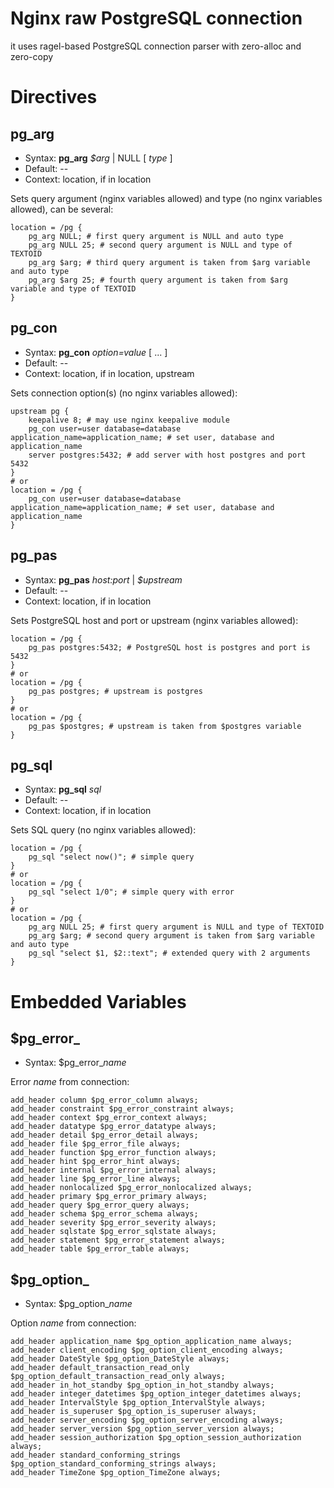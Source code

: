 # Nginx raw PostgreSQL connection
it uses ragel-based PostgreSQL connection parser with zero-alloc and zero-copy

# Directives

pg_arg
-------------
* Syntax: **pg_arg** *$arg* | NULL [ *type* ]
* Default: --
* Context: location, if in location

Sets query argument (nginx variables allowed) and type (no nginx variables allowed), can be several:
```nginx
location = /pg {
    pg_arg NULL; # first query argument is NULL and auto type
    pg_arg NULL 25; # second query argument is NULL and type of TEXTOID
    pg_arg $arg; # third query argument is taken from $arg variable and auto type
    pg_arg $arg 25; # fourth query argument is taken from $arg variable and type of TEXTOID
}
```
pg_con
-------------
* Syntax: **pg_con** *option=value* [ ... ]
* Default: --
* Context: location, if in location, upstream

Sets connection option(s) (no nginx variables allowed):
```nginx
upstream pg {
    keepalive 8; # may use nginx keepalive module
    pg_con user=user database=database application_name=application_name; # set user, database and application_name
    server postgres:5432; # add server with host postgres and port 5432
}
# or
location = /pg {
    pg_con user=user database=database application_name=application_name; # set user, database and application_name
}
```
pg_pas
-------------
* Syntax: **pg_pas** *host:port* | *$upstream*
* Default: --
* Context: location, if in location

Sets PostgreSQL host and port or upstream (nginx variables allowed):
```nginx
location = /pg {
    pg_pas postgres:5432; # PostgreSQL host is postgres and port is 5432
}
# or
location = /pg {
    pg_pas postgres; # upstream is postgres
}
# or
location = /pg {
    pg_pas $postgres; # upstream is taken from $postgres variable
}
```
pg_sql
-------------
* Syntax: **pg_sql** *sql*
* Default: --
* Context: location, if in location

Sets SQL query (no nginx variables allowed):
```nginx
location = /pg {
    pg_sql "select now()"; # simple query
}
# or
location = /pg {
    pg_sql "select 1/0"; # simple query with error
}
# or
location = /pg {
    pg_arg NULL 25; # first query argument is NULL and type of TEXTOID
    pg_arg $arg; # second query argument is taken from $arg variable and auto type
    pg_sql "select $1, $2::text"; # extended query with 2 arguments
}
```
# Embedded Variables
$pg_error_
-------------
* Syntax: $pg_error_*name*

Error *name* from connection:
```nginx
add_header column $pg_error_column always;
add_header constraint $pg_error_constraint always;
add_header context $pg_error_context always;
add_header datatype $pg_error_datatype always;
add_header detail $pg_error_detail always;
add_header file $pg_error_file always;
add_header function $pg_error_function always;
add_header hint $pg_error_hint always;
add_header internal $pg_error_internal always;
add_header line $pg_error_line always;
add_header nonlocalized $pg_error_nonlocalized always;
add_header primary $pg_error_primary always;
add_header query $pg_error_query always;
add_header schema $pg_error_schema always;
add_header severity $pg_error_severity always;
add_header sqlstate $pg_error_sqlstate always;
add_header statement $pg_error_statement always;
add_header table $pg_error_table always;
```
$pg_option_
-------------
* Syntax: $pg_option_*name*

Option *name* from connection:
```nginx
add_header application_name $pg_option_application_name always;
add_header client_encoding $pg_option_client_encoding always;
add_header DateStyle $pg_option_DateStyle always;
add_header default_transaction_read_only $pg_option_default_transaction_read_only always;
add_header in_hot_standby $pg_option_in_hot_standby always;
add_header integer_datetimes $pg_option_integer_datetimes always;
add_header IntervalStyle $pg_option_IntervalStyle always;
add_header is_superuser $pg_option_is_superuser always;
add_header server_encoding $pg_option_server_encoding always;
add_header server_version $pg_option_server_version always;
add_header session_authorization $pg_option_session_authorization always;
add_header standard_conforming_strings $pg_option_standard_conforming_strings always;
add_header TimeZone $pg_option_TimeZone always;
```
